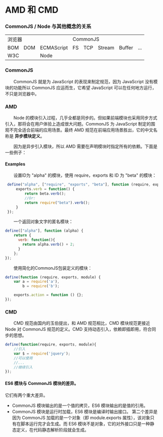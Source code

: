 # AMD 和 CMD

### CommonJS / Node 与其他概念的关系
<table align="center">
   <tr>
        <td text-align:center colspan="3">浏览器</td>
        <td colspan="5">CommonJS</td>  
   </tr>
   <tr>
   	<td>BOM</td>
	<td>DOM</td>
	<td>ECMAScript</td>
	<td>FS</td>
	<td>TCP</td>
	<td>Stream</td>
	<td>Buffer</td>
	<td>...</td>
   </tr>
   <tr>
        <td colspan="2">W3C</td>
        <td colspan="6">Node</td> 
   </tr>
</table>


### CommonJS
　　CommonJS 就是为 JavaScript 的表现来制定规范，因为 JavaScript 没有模块的功能所以 CommonJS 应运而生，它希望 JavaScript 可以在任何地方运行，不只是浏览器中。
  
  
### AMD
　　Node 的模块引入过程，几乎全都是同步的。但如果前端模块也采用同步方式引入，那将会在用户体验上造成很大问题。CommonJS 为 JavaScript 制定的围观不完全适合前端的应用场景。最终 AMD 规范在前端应用场景胜出，它的中文名称是 **异步模块定义**。
  
　　因为是异步引入模块，所以 AMD 需要在声明模块时指定所有的依赖。下面是一些例子：
#### Examples
　　设置ID为 "alpha" 的模块，使用 require，exports 和 ID 为 "beta" 的模块：
  ```javascript
   define("alpha", ["require", "exports", "beta"], function (require, exports, beta) {
       exports.verb = function() {
           return beta.verb();
           //Or:
           return require("beta").verb();
       }
   });
  ```
  
　　一个返回对象文字的匿名模块：
   ```javascript
   define(["alpha"], function (alpha) {
       return {
         verb: function(){
           return alpha.verb() + 2;
         }
       };
   });
   ```
　　使用简化的CommonJS包装定义的模块：
   ```javascript
   define(function (require, exports, module) {
       var a = require('a'),
           b = require('b');

       exports.action = function () {};
   });
   ```
### CMD
　　CMD 规范由国内的玉伯提出，和 AMD 规范相比，CMD 模块规范更接近 Node 对 CommonJS 规范的定义。CMD 支持动态引入，依赖即插即用，符合同步的思想。
  ```javascript
  define(function(require, exports, module){
      //引入
      var $ = require('jquery');
      //可以使用
      //...
      //继续引入
  });
  ```

#### ES6 模块与 CommonJS 模块的差异。

它们有两个重大差异。
* CommonJS 模块输出的是一个值的拷贝，ES6 模块输出的是值的引用。
* CommonJS 模块是运行时加载，ES6 模块是编译时输出接口。
第二个差异是因为 CommonJS 加载的是一个对象（即 module.exports 属性），该对象只有在脚本运行完才会生成。而 ES6 模块不是对象，它的对外接口只是一种静态定义，在代码静态解析阶段就会生成。
